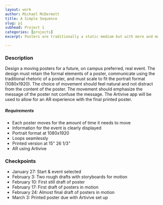 ```yaml
---
layout: work
author: Michael McDermott
title: A Simple Sequence
slug: p1
subhead: Project 1
categories: [projects]
excerpt: Posters are traditionally a static medium but with more and more poster displays going digital and AR becoming a more widely available tool, posters can come alive.

---
```


### Description
Design a moving posters for a future, on campus preferred, real event. The design must retain the formal elements of a poster, communicate using the traditional rhetoric of a poster, and must scale to fit the portrait format (1080x1920). The choice of movement should feel natural and not distract from the content of the poster. The movement should emphasize the message of the poster not confuse the message. The Artivive app will be used to allow for an AR experience with the final printed poster.

##### Requirements
* Each poster moves for the amount of time it needs to move
* Information for the event is clearly displayed
* Portrait format at 1080x1920
* Loops seamlessly
* Printed version at 15" 26 1/3"
* AR using Artivive

### Checkpoints
* January 27: Start & event selected
* February 3: Two rough drafts with storyboards for motion
* February 10: First still draft of poster
* February 17: First draft of posters in motion
* February 24: Almost final draft of posters in motion
* March 3: Printed poster due with Artivive set up
